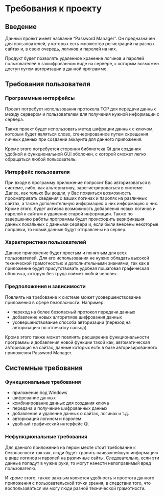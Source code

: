 Требования к проекту
====================
Введение
--------
Данный проект имеет название “Password Manager”. Он предназначен для пользователей, у которых есть множество регистраций на разных сайтах и, в свою очередь, логинов и паролей на них.

Продукт будет позволять удаленное хранение логинов и паролей пользователей в зашифрованном виде на сервере, к которым возможен доступ путем авторизации в данной программе.

Требования пользователя
-----------------------
### Программные интерфейсы

Проект потребует использования протокола TCP для передачи данных между сервером и пользователем для получения нужной информации с сервера.

Также проект будет использовать метод шифрации данных с ключом, которым будет являться слово, сгенерированное путем скрещения личных данных при создании аккаунта для данного приложения.

Кроме этого потребуется стороння библиотека Qt для создания удобной и функциональной GUI оболочки, с которой сможет легко обращаться любой пользователь.

### Интерфейс пользователя

При входе в программу приложение попросит Вас авторизоваться в системе, либо, как альтернативу, зарегистрироваться в системе. Далее, как только Вы вошли, у Вас появиться возможность просматривать сведения о ваших логинах и паролях на различных сайтах, а также дополнительную информацию о них информацию о них. Кроме этого, будет активна возможность добавления новых логинов и паролей к сайтам и удаление старой информации. Также по завершению работы программы будет происходить верификация данных локальных с данными сервера и, если были внесены некоторые поправки, то новый данные будут отправлены на сервер.

### Характеристики пользователей

Данное приложение будет простым и понятным для всех пользователей. Для его использования не нужно обладать высокой технической грамотностью и дополнительными знаниями, так как в приложение будет присутствовать удобная пошаговая графическая оболочка, которую без труда поймет любой человек.

### Предположения и зависимости

Повлиять на требование к системе может усовершенствование приложения в сфере безопасности. Например:
- переход на более безопасный протокол передачи данных
- добавление новых алгоритмов шифрования данных
- усовершенствование способа авторизации (переход на авторизацию по отпечатку пальца)

Кроме этого также может повлиять расширение функциональности программы и добавления новой функции такой как, автоматическая авторизация на сайтах, данные которых есть в базе авторизированного приложения Password Manager.

Системные требования
--------------------
### Функциональные требования

-	приложение под Windows
-	шифрование данных
-	комбинирование данных для создания ключа
-	передача и получение шифрованных данных
-	добавление и удаление данных о сайтах, логинах и т.д.
-	авторизация логином и паролем
-	удобный графический интерфейс Qt

### Нефункциональные требования

Для данного приложения на пером месте стоит требование к безопасности так как, люди будет хранить наиважнейшую информацию в виде логинов и паролей на различные сайты. Следовательно, если эти данные попадут в чужие руки, то могут нанести непоправимый вред пользователю.

И кроме этого, также важным является удобность и простота данного приложения с пользовательской точки зрения, в следствии того, что воспользоваться им могу люди разной технической грамотности. 
